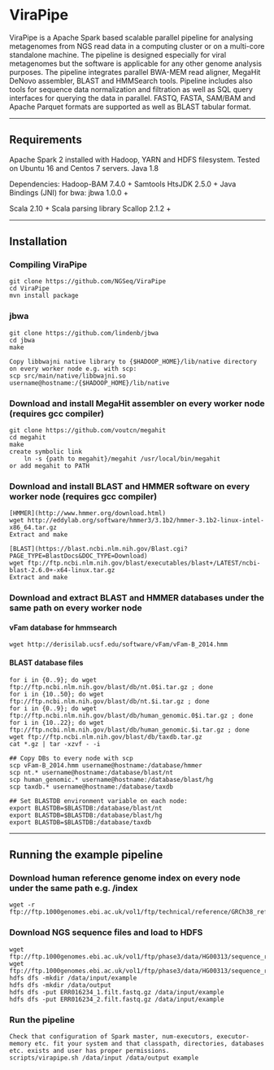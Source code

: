 ViraPipe
==============

ViraPipe is a Apache Spark based scalable parallel pipeline for analysing metagenomes from NGS read data in a computing cluster or on a multi-core standalone machine.
The pipeline is designed especially for viral metagenomes but the software is applicable for any other genome analysis purposes.
The pipeline integrates parallel BWA-MEM read aligner, MegaHit DeNovo assembler, BLAST and HMMSearch tools. Pipeline includes
also tools for sequence data normalization and filtration as well as SQL query interfaces for querying the data in parallel.
FASTQ, FASTA, SAM/BAM and Apache Parquet formats are supported as well as BLAST tabular format.

------------------------------------------------------------------------------------------
Requirements
------------------------------------------------------------------------------------------

Apache Spark 2 installed with Hadoop, YARN and HDFS filesystem.
Tested on Ubuntu 16 and Centos 7 servers.
Java 1.8

Dependencies:
Hadoop-BAM 7.4.0 +
Samtools HtsJDK 2.5.0 +
Java Bindings (JNI) for bwa: jbwa 1.0.0 +

Scala 2.10 +
Scala parsing library Scallop 2.1.2 +

------------------------------------------------------------------------------------------
Installation
------------------------------------------------------------------------------------------
### Compiling ViraPipe

    git clone https://github.com/NGSeq/ViraPipe
    cd ViraPipe
    mvn install package

### jbwa
    git clone https://github.com/lindenb/jbwa
    cd jbwa
    make

    Copy libbwajni native library to {$HADOOP_HOME}/lib/native directory on every worker node e.g. with scp:
    scp src/main/native/libbwajni.so username@hostname:/{$HADOOP_HOME}/lib/native

### Download and install MegaHit assembler on every worker node (requires gcc compiler)
    git clone https://github.com/voutcn/megahit
    cd megahit
    make
    create symbolic link
        ln -s {path to megahit}/megahit /usr/local/bin/megahit
    or add megahit to PATH

### Download and install BLAST and HMMER software on every worker node (requires gcc compiler)

    [HMMER](http://www.hmmer.org/download.html)
    wget http://eddylab.org/software/hmmer3/3.1b2/hmmer-3.1b2-linux-intel-x86_64.tar.gz
    Extract and make

    [BLAST](https://blast.ncbi.nlm.nih.gov/Blast.cgi?PAGE_TYPE=BlastDocs&DOC_TYPE=Download)
    wget ftp://ftp.ncbi.nlm.nih.gov/blast/executables/blast+/LATEST/ncbi-blast-2.6.0+-x64-linux.tar.gz
    Extract and make

### Download and extract BLAST and HMMER databases under the same path on every worker node
#### vFam database for hmmsearch
    wget http://derisilab.ucsf.edu/software/vFam/vFam-B_2014.hmm
#### BLAST database files
    for i in {0..9}; do wget ftp://ftp.ncbi.nlm.nih.gov/blast/db/nt.0$i.tar.gz ; done
    for i in {10..50}; do wget ftp://ftp.ncbi.nlm.nih.gov/blast/db/nt.$i.tar.gz ; done
    for i in {0..9}; do wget ftp://ftp.ncbi.nlm.nih.gov/blast/db/human_genomic.0$i.tar.gz ; done
    for i in {10..22}; do wget ftp://ftp.ncbi.nlm.nih.gov/blast/db/human_genomic.$i.tar.gz ; done
    wget ftp://ftp.ncbi.nlm.nih.gov/blast/db/taxdb.tar.gz
    cat *.gz | tar -xzvf - -i
    
    ## Copy DBs to every node with scp
    scp vFam-B_2014.hmm username@hostname:/database/hmmer
    scp nt.* username@hostname:/database/blast/nt
    scp human_genomic.* username@hostname:/database/blast/hg
    scp taxdb.* username@hostname:/database/taxdb

    ## Set BLASTDB environment variable on each node:
    export BLASTDB=$BLASTDB:/database/blast/nt
    export BLASTDB=$BLASTDB:/database/blast/hg
    export BLASTDB=$BLASTDB:/database/taxdb
------------------------------------------------------------------------------------------
Running the example pipeline
------------------------------------------------------------------------------------------

### Download human reference genome index on every node under the same path e.g. /index
    wget -r ftp://ftp.1000genomes.ebi.ac.uk/vol1/ftp/technical/reference/GRCh38_reference_genome/*

### Download NGS sequence files and load to HDFS
    wget ftp://ftp.1000genomes.ebi.ac.uk/vol1/ftp/phase3/data/HG00313/sequence_read/ERR016234_1.filt.fastq.gz
    wget ftp://ftp.1000genomes.ebi.ac.uk/vol1/ftp/phase3/data/HG00313/sequence_read/ERR016234_2.filt.fastq.gz
    hdfs dfs -mkdir /data/input/example
    hdfs dfs -mkdir /data/output
    hdfs dfs -put ERR016234_1.filt.fastq.gz /data/input/example
    hdfs dfs -put ERR016234_2.filt.fastq.gz /data/input/example

### Run the pipeline
    Check that configuration of Spark master, num-executors, executor-memory etc. fit your system and that classpath, directories, databases etc. exists and user has proper permissions.
    scripts/virapipe.sh /data/input /data/output example
